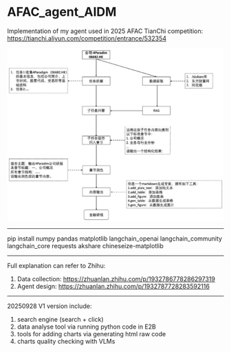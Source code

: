 # AFAC_agent_AIDM
Implementation of my agent used in 2025 AFAC TianChi competition: https://tianchi.aliyun.com/competition/entrance/532354

![Overview](./pic/overview.jpg)

------

pip install numpy pandas matplotlib langchain_openai langchain_community langchain_core requests akshare chineseize-matplotlib

------
Full explanation can refer to Zhihu:
1. Data collection: https://zhuanlan.zhihu.com/p/1932786778286297319
2. Agent design: https://zhuanlan.zhihu.com/p/1932787728283592116

------
20250928 V1 version include:
1. search engine (search + click)
2. data analyse tool via running python code in E2B
3. tools for adding charts via generating html raw code
4. charts quality checking with VLMs
